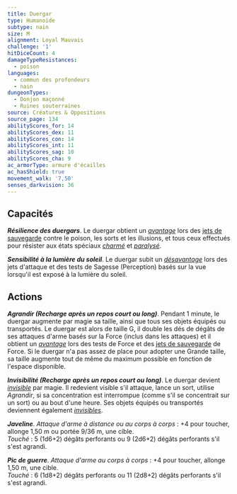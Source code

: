 ```yaml
---
title: Duergar
type: Humanoïde
subtype: nain
size: M
alignment: Loyal Mauvais
challenge: '1'
hitDiceCount: 4
damageTypeResistances:
  - poison
languages:
  - commun des profondeurs
  - nain
dungeonTypes:
  - Donjon maçonné
  - Ruines souterraines
source: Créatures & Oppositions
source_page: 134
abilityScores_for: 14
abilityScores_dex: 11
abilityScores_con: 14
abilityScores_int: 11
abilityScores_sag: 10
abilityScores_cha: 9
ac_armorType: armure d'écailles
ac_hasShield: true
movement_walk: '7,50'
senses_darkvision: 36
---
```

## Capacités
_**Résilience des duergars**_. Le duergar obtient un [_avantage_](/utiliser-les-caracteristiques/#avantage-et-desavantage) lors des [jets de sauvegarde](/utiliser-les-caracteristiques/#jets-de-sauvegarde) contre le poison, les sorts et les illusions, et tous ceux effectués pour résister aux états spéciaux [_charmé_](/gerer-la-sante-du-personnage/#charme) et [_paralysé_](/gerer-la-sante-du-personnage/#paralyse).

_**Sensibilité à la lumière du soleil**_. Le duergar subit un [_désavantage_](/utiliser-les-caracteristiques/#avantage-et-desavantage) lors des jets d'attaque et des tests de Sagesse (Perception) basés sur la vue lorsqu'il est exposé à la lumière du soleil.

## Actions
_**Agrandir (Recharge après un repos court ou long)**_. Pendant 1 minute, le duergar augmente par magie sa taille, ainsi que tous ses objets équipés ou transportés. Le duergar est alors de taille G, il double les dés de dégâts de ses attaques d'arme basés sur la Force (inclus dans les attaques) et il obtient un [_avantage_](/utiliser-les-caracteristiques/#avantage-et-desavantage) lors des tests de Force et des [jets de sauvegarde](/utiliser-les-caracteristiques/#jets-de-sauvegarde) de Force. Si le duergar n'a pas assez de place pour adopter une Grande taille, sa taille augmente tout de même du maximum possible en fonction de l'espace disponible.

_**Invisibilité (Recharge après un repos court ou long)**_. Le duergar devient [_invisible_](/gerer-la-sante-du-personnage/#invisible) par magie. Il redevient visible s'il attaque, lance un sort, utilise _Agrandir_, si sa concentration est interrompue (comme s'il se concentrait sur un sort) ou au bout d'une heure. Ses objets équipés ou transportés deviennent également [_invisibles_](/gerer-la-sante-du-personnage/#invisible).

_**Javeline**_. _Attaque d'arme à distance ou au corps à corps_ : +4 pour toucher, allonge 1,50 m ou portée 9/36 m, une cible.  
_Touché_ : 5 (1d6+2) dégâts perforants ou 9 (2d6+2) dégâts perforants s'il s'est agrandi.

_**Pic de guerre**_. _Attaque d'arme au corps à corps_ : +4 pour toucher, allonge 1,50 m, une cible.  
_Touché_ : 6 (1d8+2) dégâts perforants ou 11 (2d8+2) dégâts perforants s'il s'est agrandi.
